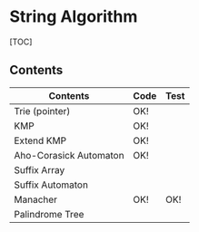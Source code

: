 # String Algorithm



[TOC]



## Contents

| Contents               | Code | Test |
| ---------------------- | ---- | ---- |
| Trie (pointer)         | OK!  |      |
| KMP                    | OK!  |      |
| Extend KMP             | OK!  |      |
| Aho-Corasick Automaton | OK!  |      |
| Suffix Array           |      |      |
| Suffix Automaton       |      |      |
| Manacher               | OK!  | OK!  |
| Palindrome Tree        |      |      |
